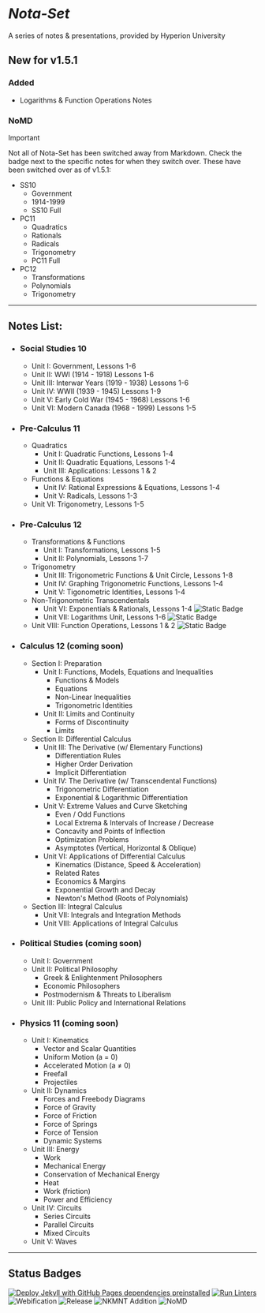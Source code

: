 # ***Nota-Set***
A series of notes & presentations, provided by Hyperion University

## New for v1.5.1

### Added
* Logarithms & Function Operations Notes

### NoMD
> [!IMPORTANT]
> Not all of Nota-Set has been switched away from Markdown. Check the badge next to the specific notes for when they switch over.
> These have been switched over as of v1.5.1:
> * SS10
>     * Government
>     * 1914-1999
>     * SS10 Full
> * PC11
>     * Quadratics
>     * Rationals
>     * Radicals
>     * Trigonometry
>     * PC11 Full
> * PC12
>     * Transformations
>     * Polynomials
>     * Trigonometry
>     <!--* Exponentials & Rationals-->
>     <!--* Logarithms-->
>     <!--* Function Operations-->
---

## **Notes List:**
* ### Social Studies 10
    - Unit I: Government, Lessons 1-6
    - Unit II: WWI (1914 - 1918) Lessons 1-6
    - Unit III: Interwar Years (1919 - 1938) Lessons 1-6
    - Unit IV: WWII (1939 - 1945) Lessons 1-9
    - Unit V: Early Cold War (1945 - 1968) Lessons 1-6
    - Unit VI: Modern Canada (1968 - 1999) Lessons 1-5
* ### Pre-Calculus 11
    - Quadratics
        - Unit I: Quadratic Functions, Lessons 1-4 
        - Unit II: Quadratic Equations, Lessons 1-4
        - Unit III: Applications: Lessons 1 & 2
    - Functions & Equations
        - Unit IV: Rational Expressions & Equations, Lessons 1-4
        - Unit V: Radicals, Lessons 1-3
    - Unit VI: Trigonometry, Lessons 1-5
* ### Pre-Calculus 12
    - Transformations & Functions
        - Unit I: Transformations, Lessons 1-5
        - Unit II: Polynomials, Lessons 1-7
    - Trigonometry
        - Unit III: Trigonometric Functions & Unit Circle, Lessons 1-8
        - Unit IV: Graphing Trigonometric Functions, Lessons 1-4
        - Unit V: Tigonometric Identities, Lessons 1-4
    - Non-Trigonometric Transcendentals
        - Unit VI: Exponentials & Rationals, Lessons 1-4 ![Static Badge](https://img.shields.io/badge/HTML-Late_Jun-darkred?logo=adguard&logoColor=brightgreen)
        - Unit VII: Logarithms Unit, Lessons 1-6 ![Static Badge](https://img.shields.io/badge/HTML-Late_Jun-darkred?logo=adguard&logoColor=brightgreen)
    - Unit VIII: Function Operations, Lessons 1 & 2 ![Static Badge](https://img.shields.io/badge/HTML-Late_Jun-darkred?logo=adguard&logoColor=brightgreen)
* ### Calculus 12 (coming soon)
    * Section I: Preparation
        - Unit I: Functions, Models, Equations and Inequalities
            - Functions & Models
            - Equations
            - Non-Linear Inequalities
            - Trigonometric Identities
        - Unit II: Limits and Continuity
            - Forms of Discontinuity
            - Limits
    * Section II: Differential Calculus
        - Unit III: The Derivative (w/ Elementary Functions)
            - Differentiation Rules
            - Higher Order Derivation
            - Implicit Differentiation
        - Unit IV: The Derivative (w/ Transcendental Functions)
            - Trigonometric Differentiation
            - Exponential & Logarithmic Differentiation
        - Unit V: Extreme Values and Curve Sketching
            - Even / Odd Functions
            - Local Extrema & Intervals of Increase / Decrease
            - Concavity and Points of Inflection
            - Optimization Problems
            - Asymptotes (Vertical, Horizontal & Oblique)
        - Unit VI: Applications of Differential Calculus
            - Kinematics (Distance, Speed & Acceleration)
            - Related Rates
            - Economics & Margins
            - Exponential Growth and Decay
            - Newton's Method (Roots of Polynomials)
    * Section III: Integral Calculus
        - Unit VII: Integrals and Integration Methods
        - Unit VIII: Applications of Integral Calculus
* ### Political Studies (coming soon)
    - Unit I: Government
    - Unit II: Political Philosophy
        - Greek & Enlightenment Philosophers
        - Economic Philosophers
        - Postmodernism & Threats to Liberalism
    - Unit III: Public Policy and International Relations 
* ### Physics 11 (coming soon)
    - Unit I: Kinematics
        - Vector and Scalar Quantities
        - Uniform Motion (a = 0)
        - Accelerated Motion (a ≠ 0)
        - Freefall
        - Projectiles 
    - Unit II: Dynamics
        - Forces and Freebody Diagrams
        - Force of Gravity
        - Force of Friction
        - Force of Springs
        - Force of Tension
        - Dynamic Systems
    - Unit III: Energy
        - Work
        - Mechanical Energy
        - Conservation of Mechanical Energy
        - Heat
        - Work (friction)
        - Power and Efficiency
    - Unit IV: Circuits
        - Series Circuits
        - Parallel Circuits
        - Mixed Circuits
    - Unit V: Waves

---
## **Status Badges**
[![Deploy Jekyll with GitHub Pages dependencies preinstalled](https://github.com/HyperionU/Nota-Set/actions/workflows/jekyll-gh-pages.yml/badge.svg)](https://github.com/HyperionU/Nota-Set/actions/workflows/jekyll-gh-pages.yml)
[![Run Linters](https://github.com/HyperionU/Nota-Set/actions/workflows/linters.yml/badge.svg)](https://github.com/HyperionU/Nota-Set/actions/workflows/linters.yml) 
![Webification](https://img.shields.io/badge/Webified-True-limegreen)
![Release](https://img.shields.io/github/v/release/HyperionU/Nota-Set?color=darkred) 
![NKMNT Addition](https://img.shields.io/badge/NKMNT-Done-limegreen)
![NoMD](https://img.shields.io/badge/NoMD-Stage_8-green?logo=adguard&logoColor=brightgreen)
